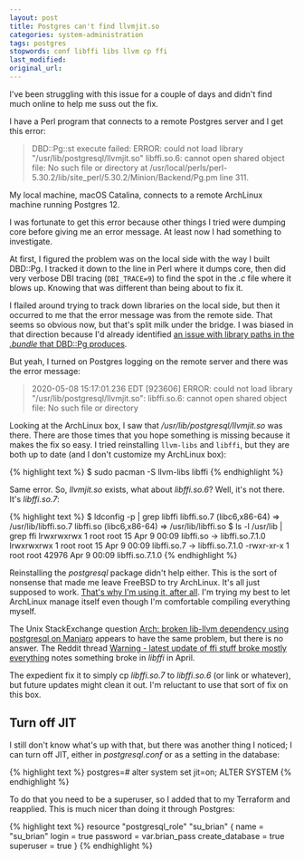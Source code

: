 ```yaml
---
layout: post
title: Postgres can't find llvmjit.so
categories: system-administration
tags: postgres
stopwords: conf libffi libs llvm cp ffi
last_modified:
original_url:
---
```


I've been struggling with this issue for a couple of days and didn't find much online to help me suss out the fix.

<!--more-->

I have a Perl program that connects to a remote Postgres server and I get this error:

> DBD::Pg::st execute failed: ERROR:  could not load library "/usr/lib/postgresql/llvmjit.so" libffi.so.6: cannot open shared object file: No such file or directory at /usr/local/perls/perl-5.30.2/lib/site_perl/5.30.2/Minion/Backend/Pg.pm line 311.

My local machine, macOS Catalina, connects to a remote ArchLinux machine running Postgres 12.

I was fortunate to get this error because other things I tried were dumping core before giving me an error message. At least now I had something to investigate.

At first, I figured the problem was on the local side with the way I built DBD::Pg. I tracked it down to the line in Perl where it dumps core, then did very verbose DBI tracing (`DBI_TRACE=9`) to find the spot in the _.c_ file where it blows up. Knowing that was different than being about to fix it.

I flailed around trying to track down libraries on the local side, but then it occurred to me that the error message was from the remote side. That seems so obvious now, but that's split milk under the bridge. I was biased in that direction because I'd already identified [an issue with library paths in the _.bundle_ that DBD::Pg produces](https://github.com/bucardo/dbdpg/issues/69).

But yeah, I turned on Postgres logging on the remote server and there was the error message:

> 2020-05-08 15:17:01.236 EDT [923606] ERROR:  could not load library "/usr/lib/postgresql/llvmjit.so": libffi.so.6: cannot open shared object file: No such file or directory

Looking at the ArchLinux box, I saw that _/usr/lib/postgresql/llvmjit.so_ was there. There are those times that you hope something is missing because it makes the fix so easy. I tried reinstalling `llvm-libs` and `libffi`, but they are both up to date (and I don't customize my ArchLinux box):

{% highlight text %}
$ sudo pacman -S llvm-libs libffi
{% endhighlight %}

Same error. So, _llvmjit.so_ exists, what about _libffi.so.6_? Well, it's not there. It's _libffi.so.7_:

{% highlight text %}
$ ldconfig -p | grep libffi
	libffi.so.7 (libc6,x86-64) => /usr/lib/libffi.so.7
	libffi.so (libc6,x86-64) => /usr/lib/libffi.so
$ ls -l /usr/lib | grep ffi
lrwxrwxrwx  1 root root       15 Apr  9 00:09 libffi.so -> libffi.so.7.1.0
lrwxrwxrwx  1 root root       15 Apr  9 00:09 libffi.so.7 -> libffi.so.7.1.0
-rwxr-xr-x  1 root root    42976 Apr  9 00:09 libffi.so.7.1.0
{% endhighlight %}

Reinstalling the _postgresql_ package didn't help either. This is the sort of nonsense that made me leave FreeBSD to try ArchLinux. It's all just supposed to work. [That's why I'm using it, after all](/switching-from-freebsd-to-linux/). I'm trying my best to let ArchLinux manage itself even though I'm comfortable compiling everything myself.

The Unix StackExchange question [Arch: broken lib-llvm dependency using postgresql on Manjaro](https://unix.stackexchange.com/q/583225/12567) appears to have the same problem, but there is no answer. The Reddit thread [Warning - latest update of ffi stuff broke mostly everything](https://www.reddit.com/r/archlinux/comments/fyutoz/warning_latest_udpate_of_ffi_stuff_broke_mostly/) notes something broke in _libffi_ in April.

The expedient fix it to simply cp _libffi.so.7_ to _libffi.so.6_ (or link or whatever), but future updates might clean it out. I'm reluctant to use that sort of fix on this box.

## Turn off JIT

I still don't know what's up with that, but there was another thing I noticed; I can turn off JIT, either in _postgresql.conf_ or as a setting in the database:

{% highlight text %}
postgres=# alter system set jit=on;
ALTER SYSTEM
{% endhighlight %}

To do that you need to be a superuser, so I added that to my Terraform and reapplied. This is much nicer than doing it through Postgres:

{% highlight text %}
resource "postgresql_role" "su_brian" {
        name     = "su_brian"
        login    = true
        password = var.brian_pass
        create_database = true
	superuser = true
}
{% endhighlight %}


